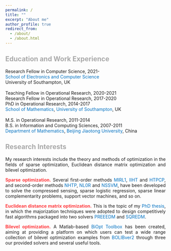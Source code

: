 ```yaml
---
permalink: /
title: ""
excerpt: "About me"
author_profile: true
redirect_from: 
  - /about/
  - /about.html
---
```


<span style="color:#A9A9A9">Education and Work Experience</span>
---
Research Fellow in Computer Science, 2021- <br>
<a style="text-decoration:none; color:#0070C0" href='https://www.ecs.soton.ac.uk/'>School of Electronics and Computer Science</a><br>
University of Southampton, UK  <br>
<br>
Teaching Fellow in Operational Research, 2020-2021 <br>
Research Fellow in Operational Research, 2017-2020<br>
PhD in  Operational Research, 2014-2017 <br>
<a style="text-decoration:none; color:#0070C0" href='https://www.southampton.ac.uk/maths'>School of Mathematics</a>, <a style="text-decoration:none; color:#0070C0" href='https://www.southampton.ac.uk/'>University of Southampton</a>, UK <br>
<br>
M.S. in Operational Research, 2011-2014 <br>
B.S. in Information and Computing Sciences, 2007-2011 <br>
<a style="text-decoration:none; color:#0070C0" href='http://en.sci.njtu.edu.cn/Department/DepartmentofMathematics/index.htm'>Department of Mathematics</a>, <a style="text-decoration:none; color:#0070C0" href='http://en.njtu.edu.cn/'>Beijing Jiaotong University</a>, China 

<span style="color:#A9A9A9">Research Interests</span>
---

<p><div style="text-align:justify;"> 
My research interests include the theory and methods of optimization in the fields of sparse optimization,  Euclidean distance matrix optimization and bilevel
  optimization. </div></p> 
  
<p><div style="text-align:justify"> 
  <span style="color:#FF3B3F"> <b> Sparse  optimization.</b> </span>  Several first-order methods <a style="text-decoration:none; color:#0070C0" href="https://github.com/ShenglongZhou/MIRL1">MIRL1</a>, <a style="text-decoration:none; color:#0070C0" href="https://github.com/ShenglongZhou/IIHT">IIHT</a> and <a style="text-decoration:none; color:#0070C0" href="https://github.com/ShenglongZhou/HTPCP">HTPCP</a>, and second-order methods  <a style="text-decoration:none; color:#0070C0" href="https://github.com/ShenglongZhou/NHTPver2">NHTP</a>, <a style="text-decoration:none; color:#0070C0" href="https://github.com/ShenglongZhou/NHTPver2">NL0R</a> and <a style="text-decoration:none; color:#0070C0" href="https://github.com/ShenglongZhou/NHTPver2">NSSVM</a>, have been developed to solve the compressed sensing, sparse logistic regression, sparse linear complementarity problems, support vector machines, and so on.  
</div></p>

<p><div style="text-align:justify">
  <span style="color:#FF3B3F"><b>Euclidean distance matrix optimization.</b></span> This is the topic of my <a style="text-decoration:none; color:#0070C0" href="https://eprints.soton.ac.uk/429739/">PhD thesis</a>, in which the majorization techniques were adopted to design competitively fast algorithms packaged into two solvers <a style="text-decoration:none; color:#0070C0" href="https://github.com/ShenglongZhou/PREEEDM">PREEEDM</a> and <a style="text-decoration:none; color:#0070C0" href="https://github.com/ShenglongZhou/SQREDM">SQREDM</a>. 
</div></p>

 <p><div style="text-align:justify">
  <span style="color:#FF3B3F"><b>Bilevel optimization.</b></span>   A Matlab-based <a style="text-decoration:none;  color:#0070C0" href="https://biopt.github.io/">BiOpt Toolbox</a> has been created, aiming at providing a platform on which users can test a wide range collection of bilevel optimization examples from <a style="text-decoration:none;  color:#0070C0" href="https://biopt.github.io/">BOLIBver2</a> through three our provided solvers and several useful tools. 
</div></p>





